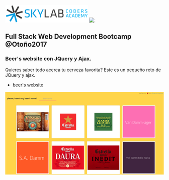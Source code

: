 [![Skylab](https://github.com/Iggy-Codes/logo-images/blob/master/logos/skylab-56.png)](http://www.skylabcoders.com/)
<a href="https://www.w3.org/"><img src="https://github.com/MarioTerron/logo-images/blob/master/logos/html5-css3-js.png" height= "56px"></a>

## Full Stack Web Development Bootcamp @Otoño2017

### Beer's website con JQuery y Ajax.

Quieres saber todo acerca tu cerveza favorita? Este es un pequeño reto de JQuery y  ajax.

 + [beer's website](https://mtzfactory.github.io/jquery-challenge-2/)

![cervezas-screenshot-1](./img/screenshot-1.png)
